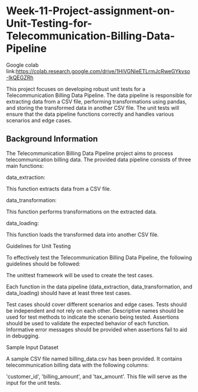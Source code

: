 # Week-11-Project-assignment-on-Unit-Testing-for-Telecommunication-Billing-Data-Pipeline

Google colab  link:https://colab.research.google.com/drive/1HiVGNieETLrmJcRweGYkvso-IkQEGZRh

This project focuses on developing robust unit tests for a Telecommunication Billing Data Pipeline. The data pipeline is responsible for extracting data from a CSV file, performing transformations using pandas, and storing the transformed data in another CSV file. The unit tests will ensure that the data pipeline functions correctly and handles various scenarios and edge cases.

## Background Information

The Telecommunication Billing Data Pipeline project aims to process telecommunication billing data. The provided data pipeline consists of three main functions:

data_extraction:

This function extracts data from a CSV file.

data_transformation:

This function performs transformations on the extracted data.

data_loading:

This function loads the transformed data into another CSV file.

Guidelines for Unit Testing

To effectively test the Telecommunication Billing Data Pipeline, the following guidelines should be followed:

The unittest framework will be used to create the test cases.

Each function in the data pipeline (data_extraction, data_transformation, and data_loading) should have at least three test cases.

Test cases should cover different scenarios and edge cases.
Tests should be independent and not rely on each other.
Descriptive names should be used for test methods to indicate the scenario being tested.
Assertions should be used to validate the expected behavior of each function.
Informative error messages should be provided when assertions fail to aid in debugging.

Sample Input Dataset

A sample CSV file named billing_data.csv has been provided. It contains telecommunication billing data with the following columns: 

'customer_id', 'billing_amount', and 'tax_amount'. This file will serve as the input for the unit tests.
